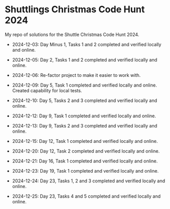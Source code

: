 # Shuttlings Christmas Code Hunt 2024

My repo of solutions for the Shuttle Christmas Code Hunt 2024.

- 2024-12-03: Day Minus 1, Tasks 1 and 2 completed and verified locally and online.

- 2024-12-05: Day 2, Tasks 1 and 2 completed and verified locally and online.

- 2024-12-06: Re-factor project to make it easier to work with.

- 2024-12-09: Day 5, Task 1 completed and verified locally and online. Created capability for local tests.

- 2024-12-10: Day 5, Tasks 2 and 3 completed and verified locally and online.

- 2024-12-12: Day 9, Task 1 completed and verified locally and online.

- 2024-12-13: Day 9, Tasks 2 and 3 completed and verified locally and online.

- 2024-12-15: Day 12, Task 1 completed and verified locally and online.

- 2024-12-20: Day 12, Task 2 completed and verified locally and online.

- 2024-12-21: Day 16, Task 1 completed and verified locally and online.

- 2024-12-23: Day 19, Task 1 completed and verified locally and online.

- 2024-12-24: Day 23, Tasks 1, 2 and 3 completed and verified locally and online.

- 2024-12-25: Day 23, Tasks 4 and 5 completed and verified locally and online.
